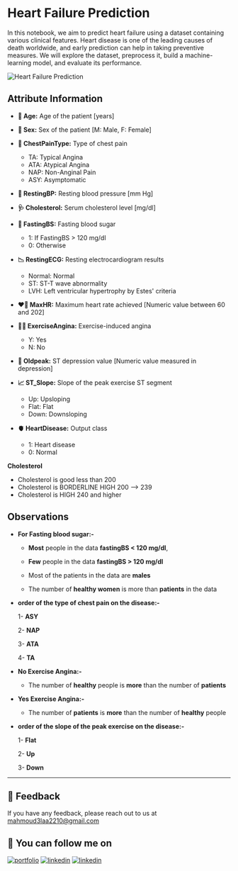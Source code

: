 # Heart Failure Prediction

In this notebook, we aim to predict heart failure using a dataset containing various clinical features. Heart disease is one of the leading causes of death worldwide, and early prediction can help in taking preventive measures. We will explore the dataset, preprocess it, build a machine-learning model, and evaluate its performance.

![Heart Failure Prediction](https://storage.googleapis.com/kaggle-datasets-images/1582403/2603715/fc66626bcce9dec0f401f3f69c2ab2d1/dataset-cover.jpg?t=2021-09-10-18-13-42")


## Attribute Information

- **👤 Age:** Age of the patient [years]

- **🔘 Sex:** Sex of the patient [M: Male, F: Female]

- **💓 ChestPainType:** Type of chest pain

  - TA: Typical Angina
  - ATA: Atypical Angina
  - NAP: Non-Anginal Pain
  - ASY: Asymptomatic

- **💉 RestingBP:** Resting blood pressure [mm Hg]

- **🩺 Cholesterol:** Serum cholesterol level [mg/dl]

- **🍬 FastingBS:** Fasting blood sugar

  - 1: If FastingBS > 120 mg/dl
  - 0: Otherwise

- **📉 RestingECG:** Resting electrocardiogram results

  - Normal: Normal
  - ST: ST-T wave abnormality
  - LVH: Left ventricular hypertrophy by Estes' criteria

- **❤️‍🔥 MaxHR:** Maximum heart rate achieved [Numeric value between 60 and 202]

- **🚴‍♂️ ExerciseAngina:** Exercise-induced angina

  - Y: Yes
  - N: No

- **📏 Oldpeak:** ST depression value [Numeric value measured in depression]

- **📈 ST_Slope:** Slope of the peak exercise ST segment

  - Up: Upsloping
  - Flat: Flat
  - Down: Downsloping

- **🫀 HeartDisease:** Output class
  - 1: Heart disease
  - 0: Normal

**Cholesterol**

- Cholesterol is good less than 200
- Cholesterol is BORDERLINE HIGH 200 --> 239
- Cholesterol is HIGH 240 and higher

## Observations

- **For Fasting blood sugar:-**

  - **Most** people in the data **fastingBS < 120 mg/dl**,
  - **Few** people in the data **fastingBS > 120 mg/dl**

  - Most of the patients in the data are **males**
  - The number of **healthy women** is more than **patients** in the data

- **order of the type of chest pain on the disease:-**

  1- **ASY**

  2- **NAP**

  3- **ATA**

  4- **TA**

- **No Exercise Angina:-**
  - The number of **healthy** people is **more** than the number of **patients**
- **Yes Exercise Angina:-**

  - The number of **patients** is **more** than the number of **healthy** people

- **order of the slope of the peak exercise on the disease:-**

  1- **Flat**

  2- **Up**

  3- **Down**

---


## 📣 Feedback


If you have any feedback, please reach out to us at mahmoud3laa2210@gmail.com

## 🔗 You can follow me on

[![portfolio](https://img.shields.io/badge/GitHub-100000?style=for-the-badge&logo=github&logoColor=white)](https://github.com/MahmoudAlaa22)
[![linkedin](https://img.shields.io/badge/linkedin-0A66C2?style=for-the-badge&logo=linkedin&logoColor=white)](https://www.linkedin.com/in/mahmoudalaa2210/)
[![linkedin](https://img.shields.io/badge/Kaggle-20BEFF?style=for-the-badge&logo=Kaggle&logoColor=white)](https://www.kaggle.com/mahmoudalaa22210)
